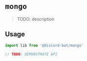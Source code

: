 # `mongo`

> TODO: description

## Usage

```typescript
import lib from '@discord-bot/mongo'

// TODO: DEMONSTRATE API
```
